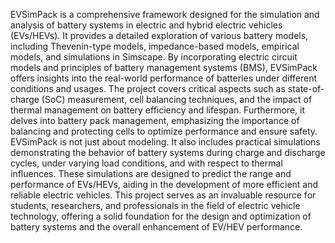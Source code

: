 EVSimPack is a comprehensive framework designed for the simulation and analysis of battery systems in electric and hybrid electric vehicles (EVs/HEVs). 
It provides a detailed exploration of various battery models, including Thevenin-type models, impedance-based models, empirical models, and simulations in Simscape.
By incorporating electric circuit models and principles of battery management systems (BMS), EVSimPack offers insights into the real-world performance of batteries under different conditions and usages.
The project covers critical aspects such as state-of-charge (SoC) measurement, cell balancing techniques, and the impact of thermal management on battery efficiency and lifespan. 
Furthermore, it delves into battery pack management, emphasizing the importance of balancing and protecting cells to optimize performance and ensure safety.
EVSimPack is not just about modeling. 
It also includes practical simulations demonstrating the behavior of battery systems during charge and discharge cycles, under varying load conditions, and with respect to thermal influences. 
These simulations are designed to predict the range and performance of EVs/HEVs, aiding in the development of more efficient and reliable electric vehicles.
This project serves as an invaluable resource for students, researchers, and professionals in the field of electric vehicle technology, offering a solid foundation for the design 
and optimization of battery systems and the overall enhancement of EV/HEV performance.
